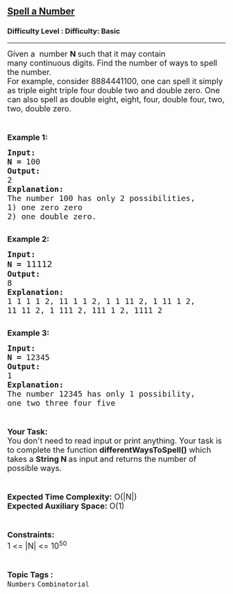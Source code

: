 <h2><a href="https://www.geeksforgeeks.org/problems/different-ways-to-spell-a-number4014/1?page=11&difficulty=Basic&status=unsolved,attempted&sortBy=accuracy">Spell a Number</a></h2><h3>Difficulty Level : Difficulty: Basic</h3><hr><div class="problems_problem_content__Xm_eO"><p><span style="font-size:18px">Given a&nbsp; number <strong>N </strong>such that it&nbsp;may contain many&nbsp;continuous digits. Find the&nbsp;number of ways to spell the number.<br>
For example, consider 8884441100, one can spell it simply as triple eight triple four double two and double zero. One can also spell as double eight, eight, four, double four, two, two, double zero.</span></p>

<p>&nbsp;</p>

<p><span style="font-size:18px"><strong>Example 1:</strong></span></p>

<pre><span style="font-size:18px"><strong>Input:</strong>
<strong>N</strong> <strong>=</strong> 100
<strong>Output:</strong>
2
<strong>Explanation:</strong>
The number 100 has only 2 possibilities, 
1) one zero zero 
2) one double zero.
</span></pre>

<p><br>
<span style="font-size:18px"><strong>Example 2:</strong></span></p>

<pre><span style="font-size:18px"><strong>Input:</strong>
<strong>N</strong> <strong>=</strong> </span><span style="font-size:20px">11112</span><span style="font-size:18px">
<strong>Output:</strong>
8
<strong>Explanation:</strong>
</span><span style="font-size:18px">1 1 1 1 2, 11 1 1 2, 1 1 11 2, 1 11 1 2,
11 11 2, 1 111 2, 111 1 2, 1111 2</span>
</pre>

<p><br>
<span style="font-size:18px"><strong>Example 3:</strong></span></p>

<pre><span style="font-size:18px"><strong>Input:</strong>
<strong>N</strong> <strong>=</strong> 12345
<strong>Output:</strong>
1
<strong>Explanation:</strong>
The number 12345 has only 1 possibility, 
one two three four five</span></pre>

<p>&nbsp;</p>

<p><span style="font-size:18px"><strong>Your Task:</strong><br>
You don't need to read input or print anything. Your task is to complete the function <strong>differentWaysToSpell()</strong> which takes a <strong>String N </strong>as input and returns the number of possible ways.</span></p>

<p>&nbsp;</p>

<p><span style="font-size:18px"><strong>Expected Time Complexity:</strong> O(|N|)<br>
<strong>Expected Auxiliary Space:</strong> O(1)</span></p>

<p>&nbsp;</p>

<p><span style="font-size:18px"><strong>Constraints:</strong></span><br>
<span style="font-size:18px">1 &lt;= |N| &lt;= 10<sup>50</sup></span></p>
</div><br><p><span style=font-size:18px><strong>Topic Tags : </strong><br><code>Numbers</code>&nbsp;<code>Combinatorial</code>&nbsp;
